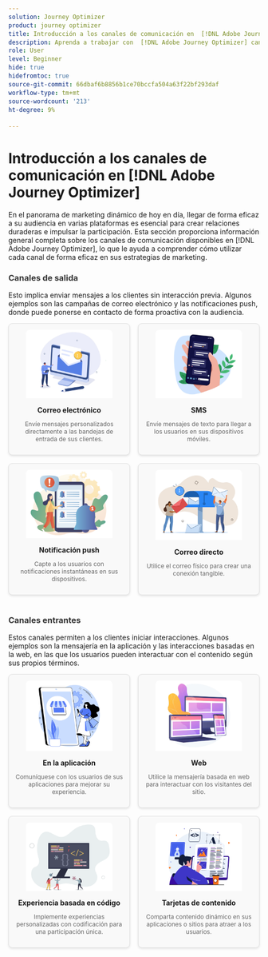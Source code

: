 ```yaml
---
solution: Journey Optimizer
product: journey optimizer
title: Introducción a los canales de comunicación en  [!DNL Adobe Journey Optimizer]
description: Aprenda a trabajar con  [!DNL Adobe Journey Optimizer] canales de comunicación.
role: User
level: Beginner
hide: true
hidefromtoc: true
source-git-commit: 66dbaf6b8856b1ce70bccfa504a63f22bf293daf
workflow-type: tm+mt
source-wordcount: '213'
ht-degree: 9%

---
```


# Introducción a los canales de comunicación en [!DNL Adobe Journey Optimizer]

En el panorama de marketing dinámico de hoy en día, llegar de forma eficaz a su audiencia en varias plataformas es esencial para crear relaciones duraderas e impulsar la participación. Esta sección proporciona información general completa sobre los canales de comunicación disponibles en [!DNL Adobe Journey Optimizer], lo que le ayuda a comprender cómo utilizar cada canal de forma eficaz en sus estrategias de marketing.

<!-- Outbound Channels Section -->
<div style="margin-bottom: 40px;">
    <h3 style="margin-bottom: 16px; color: #333;">Canales de salida</h3>
    <p>Esto implica enviar mensajes a los clientes sin interacción previa. Algunos ejemplos son las campañas de correo electrónico y las notificaciones push, donde puede ponerse en contacto de forma proactiva con la audiencia.
</p>
    <div style="display: grid; grid-template-columns: repeat(auto-fit, minmax(160px, 1fr)); gap: 16px;">
        <!-- Card 1: Email -->
        <div style="border: 1px solid #e0e0e0; border-radius: 8px; padding: 12px; text-align: center; background-color: #f9f9f9; box-shadow: 0 2px 4px rgba(0,0,0,0.1);">
            <a href="../email/get-started-email.md"><img src="assets/do-not-localize/email.png" alt="Correo electrónico" style="width: 80%; border-radius: 8px 8px 0 0;"></a>
            <h4 style="margin: 12px 0 8px;">Correo electrónico</h4>
            <p style="font-size: 12px; color: #666;">Envíe mensajes personalizados directamente a las bandejas de entrada de sus clientes.</p>
        </div>
        <!-- Card 2: SMS -->
        <div style="border: 1px solid #e0e0e0; border-radius: 8px; padding: 12px; text-align: center; background-color: #f9f9f9; box-shadow: 0 2px 4px rgba(0,0,0,0.1);">
            <a href="../sms/get-started-sms.md"><img src="assets/do-not-localize/sms.png" alt="SMS" style="width: 80%; border-radius: 8px 8px 0 0;"></a>
            <h4 style="margin: 12px 0 8px;">SMS</h4>
            <p style="font-size: 12px; color: #666;">Envíe mensajes de texto para llegar a los usuarios en sus dispositivos móviles.</p>
        </div>
        <!-- Card 3: Push Notification -->
        <div style="border: 1px solid #e0e0e0; border-radius: 8px; padding: 12px; text-align: center; background-color: #f9f9f9; box-shadow: 0 2px 4px rgba(0,0,0,0.1);">
            <a href="../push/get-started-push.md"><img src="assets/do-not-localize/push.png" alt="Notificación push" style="width: 80%; border-radius: 8px 8px 0 0;"></a>
            <h4 style="margin: 12px 0 8px;">Notificación push</h4>
            <p style="font-size: 12px; color: #666;">Capte a los usuarios con notificaciones instantáneas en sus dispositivos.</p>
        </div>
        <!-- Card 4: Direct Mail -->
        <div style="border: 1px solid #e0e0e0; border-radius: 8px; padding: 12px; text-align: center; background-color: #f9f9f9; box-shadow: 0 2px 4px rgba(0,0,0,0.1);">
            <a href="../direct-mail/get-started-direct-mail.md"><img src="assets/do-not-localize/direct-mail.jpg" alt="Correo directo" style="width: 80%; border-radius: 8px 8px 0 0;"></a>
            <h4 style="margin: 12px 0 8px;">Correo directo</h4>
            <p style="font-size: 12px; color: #666;">Utilice el correo físico para crear una conexión tangible.</p>
        </div>
    </div>
</div>

<!-- Inbound Channels Section -->
<div>
    <h3 style="margin-bottom: 16px; color: #333;">Canales entrantes</h3>
    <p>Estos canales permiten a los clientes iniciar interacciones. Algunos ejemplos son la mensajería en la aplicación y las interacciones basadas en la web, en las que los usuarios pueden interactuar con el contenido según sus propios términos.</p>
    <div style="display: grid; grid-template-columns: repeat(auto-fit, minmax(160px, 1fr)); gap: 16px;">
        <!-- Card 1: In-app -->
        <div style="border: 1px solid #e0e0e0; border-radius: 8px; padding: 12px; text-align: center; background-color: #f9f9f9; box-shadow: 0 2px 4px rgba(0,0,0,0.1);">
            <a href="../in-app/get-started-in-app.md"><img src="assets/do-not-localize/inapp.jpg" alt="En la aplicación" style="width: 80%; border-radius: 8px 8px 0 0;"></a>
            <h4 style="margin: 12px 0 8px;">En la aplicación</h4>
            <p style="font-size: 12px; color: #666;">Comuníquese con los usuarios de sus aplicaciones para mejorar su experiencia.</p>
        </div>
        <!-- Card 2: Web -->
        <div style="border: 1px solid #e0e0e0; border-radius: 8px; padding: 12px; text-align: center; background-color: #f9f9f9; box-shadow: 0 2px 4px rgba(0,0,0,0.1);">
            <a href="../web/get-started-web.md"><img src="assets/do-not-localize/web.jpg" alt="Web" style="width: 80%; border-radius: 8px 8px 0 0;"></a>
            <h4 style="margin: 12px 0 8px;">Web</h4>
            <p style="font-size: 12px; color: #666;">Utilice la mensajería basada en web para interactuar con los visitantes del sitio.</p>
        </div>
        <!-- Card 3: Code-based Experience -->
        <div style="border: 1px solid #e0e0e0; border-radius: 8px; padding: 12px; text-align: center; background-color: #f9f9f9; box-shadow: 0 2px 4px rgba(0,0,0,0.1);">
            <a href="../code-based/get-started-code-based.md"><img src="assets/do-not-localize/code.png" alt="Experiencia basada en código" style="width: 80%; border-radius: 8px 8px 0 0;"></a>
            <h4 style="margin: 12px 0 8px;">Experiencia basada en código</h4>
            <p style="font-size: 12px; color: #666;">Implemente experiencias personalizadas con codificación para una participación única.</p>
        </div>
        <!-- Card 4: Content Cards -->
        <div style="border: 1px solid #e0e0e0; border-radius: 8px; padding: 12px; text-align: center; background-color: #f9f9f9; box-shadow: 0 2px 4px rgba(0,0,0,0.1);">
            <a href="../content-card/get-started-content-card.md"><img src="assets/do-not-localize/cards.png" alt="Tarjetas de contenido" style="width: 80%; border-radius: 8px 8px 0 0;"></a>
            <h4 style="margin: 12px 0 8px;">Tarjetas de contenido</h4>
            <p style="font-size: 12px; color: #666;">Comparta contenido dinámico en sus aplicaciones o sitios para atraer a los usuarios.</p>
        </div>
    </div>
</div>